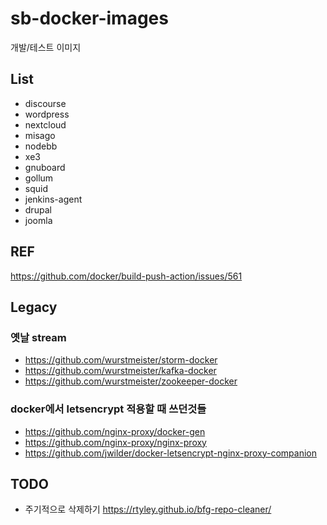 # sb-docker-images

개발/테스트 이미지

## List
- discourse
- wordpress
- nextcloud
- misago
- nodebb
- xe3
- gnuboard
- gollum
- squid
- jenkins-agent
- drupal
- joomla

## REF
https://github.com/docker/build-push-action/issues/561

## Legacy
### 옛날 stream
- https://github.com/wurstmeister/storm-docker
- https://github.com/wurstmeister/kafka-docker
- https://github.com/wurstmeister/zookeeper-docker

### docker에서 letsencrypt 적용할 때 쓰던것들
- https://github.com/nginx-proxy/docker-gen
- https://github.com/nginx-proxy/nginx-proxy
- https://github.com/jwilder/docker-letsencrypt-nginx-proxy-companion

## TODO
- 주기적으로 삭제하기
  https://rtyley.github.io/bfg-repo-cleaner/
